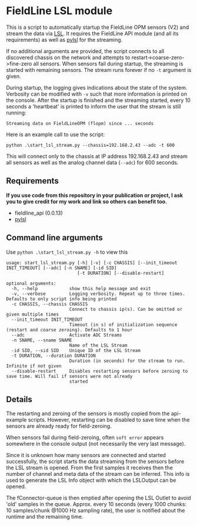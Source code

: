 # FieldLine LSL module

This is a script to automatically startup the FieldLine OPM sensors (V2) and stream the data
via [LSL](https://labstreaminglayer.readthedocs.io/). It requires the FieldLine API module (and all its requirements) as
well as [pylsl](https://pypi.org/project/pylsl/) for the streaming.

If no additional arguments are provided, the script connects to all discovered chassis on the network and attempts to
restart->coarse-zero->fine-zero all sensors. When sensors fail during startup, the streaming is started with remaining
sensors. The stream runs forever if no `-t` argument is given.

During startup, the logging gives indications about the state of the system. Verbosity can be modified with `-v` 
such that more information is printed on the console.
After the startup is finished and the streaming started, every 10 seconds a 'heartbeat' is printed to inform the 
user that the stream is still running:

`Streaming data on FieldLineOPM (flopm) since ... seconds`

Here is an example call to use the script:
```
python .\start_lsl_stream.py --chassis=192.168.2.43 --adc -t 600
```
This will connect only to the chassis at IP address 192.168.2.43 and stream all sensors as well as the analog channel 
data (`--adc`) for 600 seconds.
 

## Requirements
**If you use code from this repository in your publication or project, I ask you to give credit for my work and 
link so others can benefit too.** 

- fieldline_api (0.0.13)
- [pylsl](https://pypi.org/project/pylsl/)


## Command line arguments
Use `python .\start_lsl_stream.py -h` to view this

```
usage: start_lsl_stream.py [-h] [-v] [-c CHASSIS] [--init_timeout INIT_TIMEOUT] [--adc] [-n SNAME] [-id SID]
                           [-t DURATION] [--disable-restart]

optional arguments:
  -h, --help            show this help message and exit
  -v, --verbose         Logging verbosity. Repeat up to three times. Defaults to only script info being printed
  -c CHASSIS, --chassis CHASSIS
                        Connect to chassis ip(s). Can be omitted or given multiple times
  --init_timeout INIT_TIMEOUT
                        Timeout (in s) of initialization sequence (restart and coarse zeroing). Defaults to 1 hour
  --adc                 Activate ADC Streams
  -n SNAME, --sname SNAME
                        Name of the LSL Stream
  -id SID, --sid SID    Unique ID of the LSL Stream
  -t DURATION, --duration DURATION
                        Duration (in seconds) for the stream to run. Infinite if not given
  --disable-restart     Disables restarting sensors before zeroing to save time. Will fail if sensors were not already
                        started
```

## Details

The restarting and zeroing of the sensors is mostly copied from the api-example scripts. However, restarting can be
disabled to save time when the sensors are already ready for field-zeroing.

When sensors fail during field-zeroing, often `soft error` appears somewhere in the console output (not necessarily 
the very last message).

Since it is unknown how many sensors are connected and started successfully, the script starts the data streaming from
the sensors before the LSL stream is opened. From the first samples it receives then the number of channel and meta data
of the stream can be inferred. This info is used to generate the LSL Info object with which the LSLOutput can be opened.

The fConnector-queue is then emptied after opening the LSL Outlet to avoid 'old' samples in the queue.
Approx. every 10 seconds (every 1000 chunks: 10 samples/chunk @1000 Hz sampling rate), the user is notified about 
the runtime and the remaining time.